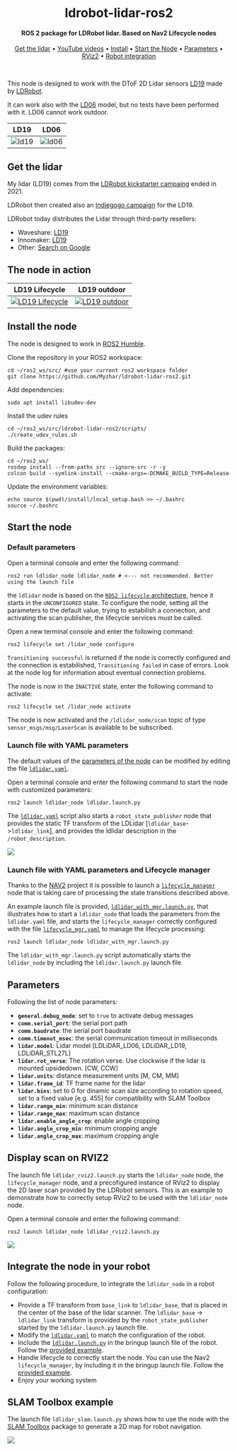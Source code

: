 <h1 align="center">
  ldrobot-lidar-ros2
</h1>

<h4 align="center">ROS 2 package for LDRobot lidar. Based on Nav2 Lifecycle nodes</h4>

<p align="center">
  <a href="#get-the-lidar">Get the lidar</a> •
  <a href="#the-node-in-action">YouTube videos</a> •
  <a href="#install-the-node">Install</a> •
  <a href="#start-the-node">Start the Node</a> •
  <a href="#parameters">Parameters</a> •
  <a href="#display-scan-on-rviz2">RViz2</a> •  
  <a href="#integrate-the-node-in-your-robot">Robot integration</a>
</p>
<br>

This node is designed to work with the DToF 2D Lidar sensors [LD19](https://www.ldrobot.com/product/en/112) made by [LDRobot](https://www.ldrobot.com/en).

It can work also with the [LD06](https://www.ldrobot.com/product/en/98) model, but no tests have been performed with it. LD06 cannot work outdoor.

LD19             |  LD06
:-------------------------:|:-------------------------:
![ld19](https://user-images.githubusercontent.com/3648617/204473718-803d25d9-605a-4eaa-a047-d5d3524eead8.png)  |  ![ld06](https://user-images.githubusercontent.com/3648617/204473720-97f72c31-188e-4f5c-b98b-1033a5afe91e.png)

## Get the lidar

My lidar (LD19) comes from the [LDRobot kickstarter campaing](https://www.kickstarter.com/projects/ldrobot/ld-air-lidar-360-tof-sensor-for-all-robotic-applications) ended in 2021.

LDRobot then created also an [Indiegogo campaign](https://www.indiegogo.com/projects/ld-air-lidar-tof-sensor-for-robotic-applications--3#/) for the LD19.

LDRobot today distributes the Lidar through third-party resellers:

* Waveshare: [LD19](https://www.waveshare.com/wiki/DTOF_LIDAR_LD19)
* Innomaker: [LD19](https://www.inno-maker.com/product/lidar-ld06/)
* Other: [Search on Google](https://www.google.com/search?q=ld19+lidar&newwindow=1&sxsrf=ALiCzsb2xd4qTTA78N00mP9-PP5HY4axZw:1669710673586&source=lnms&tbm=shop&sa=X&ved=2ahUKEwjYns78_NL7AhVLVfEDHf2PDk8Q_AUoA3oECAIQBQ&cshid=1669710734415350&biw=1862&bih=882&dpr=1)

## The node in action

LD19 Lifecycle            |  LD19 outdoor
:-------------------------:|:-------------------------:
[![LD19 Lifecycle](https://img.youtube.com/vi/mbKwmK3Yjus/mqdefault.jpg)](https://youtu.be/mbKwmK3Yjus) | [![LD19 outdoor](https://img.youtube.com/vi/zyggXjW6cDo/mqdefault.jpg)](https://youtu.be/zyggXjW6cDo)

## Install the node

The node is designed to work in [ROS2 Humble](https://docs.ros.org/en/humble/index.html).

Clone the repository in your ROS2 workspace:

    cd ~/ros2_ws/src/ #use your current ros2 workspace folder
    git clone https://github.com/Myzhar/ldrobot-lidar-ros2.git

Add dependencies:

    sudo apt install libudev-dev

Install the udev rules

    cd ~/ros2_ws/src/ldrobot-lidar-ros2/scripts/
    ./create_udev_rules.sh

Build the packages:

    cd ~/ros2_ws/
    rosdep install --from-paths src --ignore-src -r -y
    colcon build --symlink-install --cmake-args=-DCMAKE_BUILD_TYPE=Release

Update the environment variables:

    echo source $(pwd)/install/local_setup.bash >> ~/.bashrc
    source ~/.bashrc

## Start the node

### Default parameters

Open a terminal console and enter the following command:

    ros2 run ldlidar_node ldlidar_node # <--- not recommended. Better using the launch file 

the `ldlidar` node is based on the [`ROS2 lifecycle` architecture](https://design.ros2.org/articles/node_lifecycle.html), hence it starts in the `UNCONFIGURED` state.
To configure the node, setting all the parameters to the default value, trying to estabilish a connection, and activating the scan publisher, the lifecycle services must be called.

Open a new terminal console and enter the following command: 

    ros2 lifecycle set /lidar_node configure

`Transitioning successful` is returned if the node is correctly configured and the connection is estabilished, `Transitioning failed` in case of errors. Look at the node log for information about eventual connection problems.

The node is now in the `INACTIVE` state, enter the following command to activate:

    ros2 lifecycle set /lidar_node activate
    
The node is now activated and the `/ldlidar_node/scan` topic of type `sensor_msgs/msg/LaserScan` is available to be subscribed.

### Launch file with YAML parameters

The default values of the [parameters of the node](#parameters) can be modified by editing the file [`ldlidar.yaml`](ldlidar_node/config/ldlidar.yaml).

Open a terminal console and enter the following command to start the node with customized parameters:

    ros2 launch ldlidar_node ldlidar.launch.py
    
The [`ldlidar.yaml`](ldlidar_node/config/ldlidar.yaml) script also starts a `robot_state_publisher` node that provides the static TF transform of the LDLidar [`ldlidar_base`->`ldlidar_link`], and provides the ldlidar description in the `/robot_description`.

![](./images/ldlidar_tf.png)

### Launch file with YAML parameters and Lifecycle manager

Thanks to the [NAV2](https://navigation.ros.org/index.html) project it is possible to launch a [`lifecycle_manager`](https://navigation.ros.org/configuration/packages/configuring-lifecycle.html) node that is taking care of processing the state transitions described above.

An example launch file is provided, [`ldlidar_with_mgr.launch.py`](ldlidar_node/launch/ldlidar_with_mgr.launch.py), that illustrates how to start a `ldlidar_node` that loads the parameters from the `ldlidar.yaml` file, and starts the `lifecycle_manager` correctly configured with the file [`lifecycle_mgr.yaml`](ldlidar_node/config/lifecycle_mgr.yaml) to manage the lifecycle processing:

    ros2 launch ldlidar_node ldlidar_with_mgr.launch.py

The `ldlidar_with_mgr.launch.py` script automatically starts the `ldlidar_node` by including the `ldlidar.launch.py` launch file.

## Parameters

Following the list of node parameters:

* **`general.debug_mode`**: set to `true` to activate debug messages
* **`comm.serial_port`**: the serial port path
* **`comm.baudrate`**: the serial port baudrate
* **`comm.timeout_msec`**: the serial communication timeout in milliseconds
* **`lidar.model`**: Lidar model [LDLiDAR_LD06, LDLiDAR_LD19, LDLiDAR_STL27L]
* **`lidar.rot_verse`**: The rotation verse. Use clockwise if the lidar is mounted upsidedown. [CW, CCW]
* **`lidar.units`**: distance measurement units [M, CM, MM]
* **`lidar.frame_id`**: TF frame name for the lidar
* **`lidar.bins`**: set to 0 for dinamic scan size according to rotation speed, set to a fixed value [e.g. 455] for compatibility with SLAM Toolbox
* **`lidar.range_min`**: minimum scan distance
* **`lidar.range_max`**: maximum scan distance
* **`lidar.enable_angle_crop`**: enable angle cropping
* **`lidar.angle_crop_min`**: minimum cropping angle
* **`lidar.angle_crop_max`**: maximum cropping angle

## Display scan on RVIZ2

The launch file `ldlidar_rviz2.launch.py` starts the `ldlidar_node` node, the `lifecycle_manager` node, and a precofigured instance of RViz2 to display the 2D laser scan provided by the LDRobot sensors. This is an example to demonstrate how to correctly setup RViz2 to be used with the `ldlidar_node` node.

Open a terminal console and enter the following command:

    ros2 launch ldlidar_node ldlidar_rviz2.launch.py

![](./images/ldlidar_rviz2.png)

## Integrate the node in your robot

Follow the following procedure, to integrate the `ldlidar_node` in a robot configuration:

* Provide a TF transform from `base_link` to `ldlidar_base`, that is placed in the center of the base of the lidar scanner. The `ldlidar_base` -> `ldlidar_link` transform is provided by the `robot_state_publisher` started by the `ldlidar.launch.py` launch file.
* Modify the [`ldlidar.yaml`](ldlidar_node/config/ldlidar.yaml) to match the configuration of the robot.
* Include the [`ldlidar.launch.py`](ldlidar_node/launch/ldlidar.launch.py) in the bringup launch file of the robot. Follow the [provided example](#launch-file-with-yaml-parameters-and-lifecycle-manager).
* Handle lifecycle to correctly start the node. You can use the Nav2 `lifecycle_manager`, by including it in the bringup launch file. Follow the [provided example](#launch-file-with-yaml-parameters-and-lifecycle-manager).
* Enjoy your working system

## SLAM Toolbox example

The launch file `ldlidar_slam.launch.py` shows how to use the node with the [SLAM Toolbox](https://github.com/SteveMacenski/slam_toolbox) package to generate a 2D map for robot navigation.

![](./images/ld19_slam.png)










